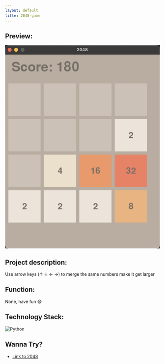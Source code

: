 ```yaml
---
layout: default
title: 2048-game
---
```

## Preview:
![2048](https://raw.githubusercontent.com/endElder/endElder.github.io/master/assets/img/2048.png)

## Project description: 
Use arrow keys (↑ ↓ ← →) to merge the same numbers make it get larger

## Function:
None, have fun 😄

## Technology Stack:
![Python](https://img.shields.io/badge/Python-3776AB?style=flat&logo=python&logoColor=white)
## Wanna Try?



- [Link to 2048]([https://github.com/endElder/2048-game](https://github.com/endElder/2048-game)
)
